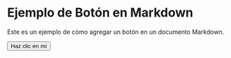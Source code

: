 # Ejemplo de Botón en Markdown

Este es un ejemplo de cómo agregar un botón en un documento Markdown.

<button onclick="alert('¡Hola desde el botón!')">Haz clic en mí</button>
